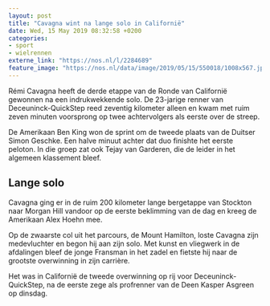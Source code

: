 ```yaml
---
layout: post
title: "Cavagna wint na lange solo in Californië"
date: Wed, 15 May 2019 08:32:58 +0200
categories: 
- sport 
- wielrennen 
externe_link: "https://nos.nl/l/2284689"
feature_image: "https://nos.nl/data/image/2019/05/15/550018/1008x567.jpg"
---
```


<p>Rémi Cavagna heeft de derde etappe van de Ronde van Californië gewonnen na een indrukwekkende solo. De 23-jarige renner van Deceuninck-QuickStep reed zeventig kilometer alleen en kwam met ruim zeven minuten voorsprong op twee achtervolgers als eerste over de streep.</p>
<p>De Amerikaan Ben King won de sprint om de tweede plaats van de Duitser Simon Geschke. Een halve minuut achter dat duo finishte het eerste peloton. In die groep zat ook Tejay van Garderen, die de leider in het algemeen klassement bleef.</p>
<h2>Lange solo</h2>
<p>Cavagna ging er in de ruim 200 kilometer lange bergetappe van Stockton naar Morgan Hill vandoor op de eerste beklimming van de dag en kreeg de Amerikaan Alex Hoehn mee.</p>
<p>Op de zwaarste col uit het parcours, de Mount Hamilton, loste Cavagna zijn medevluchter en begon hij aan zijn solo. Met kunst en vliegwerk in de afdalingen bleef de jonge Fransman in het zadel en fietste hij naar de grootste overwinning in zijn carrière.</p>
<p>Het was in Californië de tweede overwinning op rij voor Deceuninck-QuickStep, na de eerste zege als profrenner van de Deen Kasper Asgreen op dinsdag.</p>
